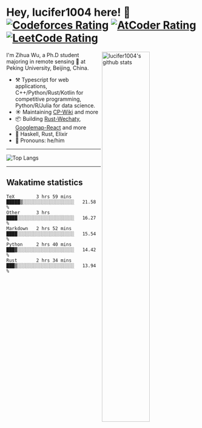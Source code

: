 # Hey, lucifer1004 here! :wave: [![Codeforces Rating](https://cp-logo.vercel.app/codeforces/lucifer1004)](https://codeforces.com/profile/lucifer1004) [![AtCoder Rating](https://cp-logo.vercel.app/atcoder/lucifer1004)](https://atcoder.jp/users/lucifer1004) [![LeetCode Rating](https://cp-logo.vercel.app/leetcode/lucifer1004)](https://leetcode-cn.com/u/lucifer1004/)

<img width="50%" align="right" alt="lucifer1004's github stats" src="https://github-readme-stats.vercel.app/api?username=lucifer1004&show_icons=true">

I'm Zihua Wu, a Ph.D student majoring in remote sensing :satellite: at Peking University, Beijing, China.

- :hammer_and_pick: Typescript for web applications, C++/Python/Rust/Kotlin for competitive programming, Python/R/Julia for data science.
- :sunny: Maintaining [CP-Wiki](https://cp-wiki.vercel.app) and more 
- :package: Building [Rust-Wechaty](https://github.com/wechaty/rust-wechaty), [Googlemap-React](https://github.com/googlemap-react/googlemap-react) and more
- :seedling: Haskell, Rust, Elixir
- :man: Pronouns: he/him

---

![Top Langs](https://github-readme-stats.vercel.app/api/top-langs/?username=lucifer1004&layout=compact)

---

## Wakatime statistics

<!--START_SECTION:waka-->
```text
TeX        3 hrs 59 mins   █████▒░░░░░░░░░░░░░░░░░░░   21.58 % 
Other      3 hrs           ████░░░░░░░░░░░░░░░░░░░░░   16.27 % 
Markdown   2 hrs 52 mins   ████░░░░░░░░░░░░░░░░░░░░░   15.54 % 
Python     2 hrs 40 mins   ███▓░░░░░░░░░░░░░░░░░░░░░   14.42 % 
Rust       2 hrs 34 mins   ███▒░░░░░░░░░░░░░░░░░░░░░   13.94 % 
```
<!--END_SECTION:waka-->
